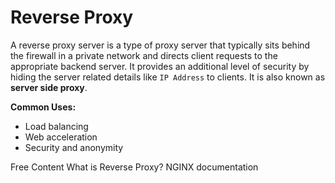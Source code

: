 # Reverse Proxy

A reverse proxy server is a type of proxy server that typically sits behind the firewall in a private network and directs client requests to the appropriate backend server. It provides an additional level of security by hiding the server related details like `IP Address` to clients. It is also known as **server side proxy**.

**Common Uses:**

* Load balancing
* Web acceleration
* Security and anonymity

<ResourceGroupTitle>Free Content</ResourceGroupTitle>
<BadgeLink colorScheme='yellow' badgeText='Read' href='https://www.cloudflare.com/en-gb/learning/cdn/glossary/reverse-proxy/'>What is Reverse Proxy?</BadgeLink>
<BadgeLink badgeText='Read' href='https://www.nginx.com/resources/glossary/reverse-proxy-server/'>NGINX documentation</BadgeLink>